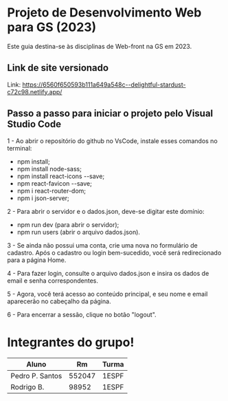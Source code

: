 # Projeto de Desenvolvimento Web para GS (2023)

Este guia destina-se às disciplinas de Web-front na GS em 2023.

## Link de site versionado
Link: https://6560f650593b111a649a548c--delightful-stardust-c72c98.netlify.app/

## Passo a passo para iniciar o projeto pelo Visual Studio Code


1 - Ao abrir o repositório do github no VsCode, instale esses comandos no terminal:

- npm install;
- npm install node-sass;
- npm install react-icons --save;
- npm react-favicon --save;
- npm i react-router-dom;
- npm i json-server;
  

2 - Para abrir o servidor e o dados.json, deve-se digitar este domínio:

- npm run dev (para abrir o servidor);
- npm run users (abrir o arquivo dados.json).
  

3 - Se ainda não possui uma conta, crie uma nova no formulário de cadastro. Após o cadastro ou login bem-sucedido, você será redirecionado para a página Home.


4 - Para fazer login, consulte o arquivo dados.json e insira os dados de email e senha correspondentes.

  
5 - Agora, você terá acesso ao conteúdo principal, e seu nome e email aparecerão no cabeçalho da página.


6 - Para encerrar a sessão, clique no botão "logout".


# Integrantes do grupo!

|       Aluno       |     Rm     |   Turma   |
| ----------------- | ---------- | --------- |
| Pedro P. Santos   |   552047   |   1ESPF   |
| Rodrigo B.        |   98952    |   1ESPF   |
